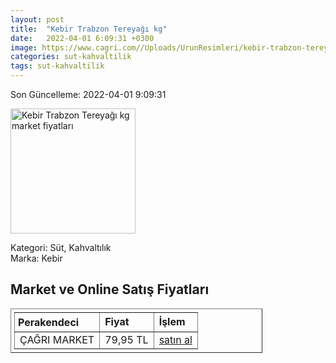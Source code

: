 ```yaml
---
layout: post
title:  "Kebir Trabzon Tereyağı kg"
date:   2022-04-01 6:09:31 +0300
image: https://www.cagri.com//Uploads/UrunResimleri/kebir-trabzon-tereyagi-kg-4e9b.jpg
categories: sut-kahvaltilik
tags: sut-kahvaltilik
---
```


Son Güncelleme: 2022-04-01 9:09:31

<img src="https://www.cagri.com//Uploads/UrunResimleri/kebir-trabzon-tereyagi-kg-4e9b.jpg" width="200" alt="Kebir Trabzon Tereyağı kg market fiyatları" />

Kategori: Süt, Kahvaltılık
<br />
Marka: Kebir

<h2>Market ve Online Satış Fiyatları</h2>

<table border="1" style="padding: 5px;width:80%;">
  <tr>
    <td style="padding: 5px;"><strong>Perakendeci</strong></td>
    <td><strong>Fiyat</strong></td>
    <td><strong>İşlem</strong></td>
  </tr>
  <tr>
              <td title="Çağrı Market">ÇAĞRI MARKET</td>
              <td>79,95 TL</td>
              <td><a title="Çağrı Market" target="_blank" href="https://www.cagri.com/kebir-trabzon-tereyagi-kg">satın al</a></td>
            </tr>
</table>
